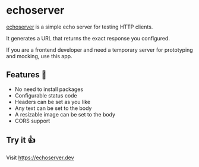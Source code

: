 # echoserver

[echoserver](https://echoserver.dev) is a simple echo server for testing HTTP clients.

It generates a URL that returns the exact response you configured.

If you are a frontend developer and need a temporary server for prototyping and mocking, use this app.

## Features 🎉

- No need to install packages
- Configurable status code
- Headers can be set as you like
- Any text can be set to the body
- A resizable image can be set to the body
- CORS support

## Try it 👍

Visit <https://echoserver.dev>
